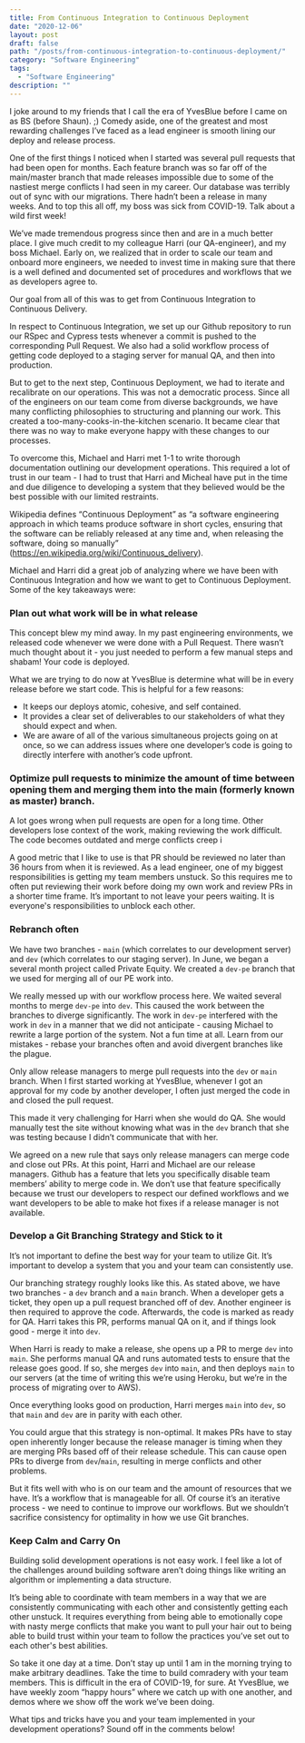 ```yaml
---
title: From Continuous Integration to Continuous Deployment
date: "2020-12-06"
layout: post
draft: false
path: "/posts/from-continuous-integration-to-continuous-deployment/"
category: "Software Engineering"
tags:
  - "Software Engineering"
description: ""
---
```


I joke around to my friends that I call the era of YvesBlue before I came on as BS (before Shaun).  ;) Comedy aside, one of the greatest and most rewarding challenges I’ve faced as a lead engineer is smooth lining our deploy and release process.

One of the first things I noticed when I started was several pull requests that had been open for months.  Each feature branch was so far off of the main/master branch that made releases impossible due to some of the nastiest merge conflicts I had seen in my career.  Our database was terribly out of sync with our migrations.  There hadn’t been a release in many weeks.  And to top this all off, my boss was sick from COVID-19.  Talk about a wild first week!

We’ve made tremendous progress since then and are in a much better place.  I give much credit to my colleague Harri (our QA-engineer), and my boss Michael.  Early on, we realized that in order to scale our team and onboard more engineers, we needed to invest time in making sure that there is a well defined and documented set of procedures and workflows that we as developers agree to.

Our goal from all of this was to get from Continuous Integration to Continuous Delivery.  

In respect to Continuous Integration, we set up our Github repository to run our RSpec and Cypress tests whenever a commit is pushed to the corresponding Pull Request.  We also had a solid workflow process of getting code deployed to a staging server for manual QA, and then into production.

But to get to the next step, Continuous Deployment, we had to iterate and recalibrate on our operations.  This was not a democratic process.  Since all of the engineers on our team come from diverse backgrounds, we have many conflicting philosophies to structuring and planning our work.  This created a too-many-cooks-in-the-kitchen scenario.  It became clear that there was no way to make everyone happy with these changes to our processes.

To overcome this, Michael and Harri met 1-1 to write thorough documentation outlining our development operations.  This required a lot of trust in our team - I had to trust that Harri and Micheal have put in the time and due diligence to developing a system that they believed would be the best possible with our limited restraints.


Wikipedia defines “Continuous Deployment” as “a software engineering approach in which teams produce software in short cycles, ensuring that the software can be reliably released at any time and, when releasing the software, doing so manually” (https://en.wikipedia.org/wiki/Continuous_delivery).

Michael and Harri did a great job of analyzing where we have been with Continuous Integration and how we want to get to Continuous Deployment.  Some of the key takeaways were:

### Plan out what work will be in what release

This concept blew my mind away.  In my past engineering environments, we released code whenever we were done with a Pull Request.  There wasn’t much thought about it - you just needed to perform a few manual steps and shabam!  Your code is deployed.

What we are trying to do now at YvesBlue is determine what will be in every release before we start code.  This is helpful for a few reasons:

- It keeps our deploys atomic, cohesive, and self contained.
- It provides a clear set of deliverables to our stakeholders of what they should expect and when.
- We are aware of all of the various simultaneous projects going on at once, so we can address issues where one developer’s code is going to directly interfere with another’s code upfront.

### Optimize pull requests to minimize the amount of time between opening them and merging them into the main (formerly known as master) branch.

A lot goes wrong when pull requests are open for a long time.  Other developers lose context of the work, making reviewing the work difficult.  The code becomes outdated and merge conflicts creep i

A good metric that I like to use is that PR should be reviewed no later than 36 hours from when it is reviewed.  As a lead engineer, one of my biggest responsibilities is getting my team members unstuck.  So this requires me to often put reviewing their work before doing my own work and review PRs in a shorter time frame.  It’s important to not leave your peers waiting.  It is everyone's responsibilities to unblock each other.

### Rebranch often
We have two branches - `main` (which correlates to our development server) and `dev` (which correlates to our staging server).  In June, we began a several month project called Private Equity.  We created a `dev-pe` branch that we used for merging all of our PE work into.

We really messed up with our workflow process here.  We waited several months to merge `dev-pe` into `dev`.  This caused the work between the branches to diverge significantly.  The work in `dev-pe` interfered with the work in `dev` in a manner that we did not anticipate - causing Michael to rewrite a large portion of the system.  Not a fun time at all.  Learn from our mistakes - rebase your branches often and avoid divergent branches like the plague.

Only allow release managers to merge pull requests into the `dev` or `main` branch.
When I first started working at YvesBlue, whenever I got an approval for my code by another developer, I often just merged the code in and closed the pull request.

This made it very challenging for Harri when she would do QA.  She would manually test the site without knowing what was in the `dev` branch that she was testing because I didn’t communicate that with her.

We agreed on a new rule that says only release managers can merge code and close out PRs.  At this point, Harri and Michael are our release managers.  Github has a feature that lets you specifically disable team members’ ability to merge code in.  We don’t use that feature specifically because we trust our developers to respect our defined workflows and we want developers to be able to make hot fixes if a release manager is not available.

### Develop a Git Branching Strategy and Stick to it
It’s not important to define the best way for your team to utilize Git.  It’s important to develop a system that you and your team can consistently use.

Our branching strategy roughly looks like this.  As stated above, we have two branches - a `dev` branch and a `main` branch.  When a developer gets a ticket, they open up a pull request branched off of dev.  Another engineer is then required to approve the code.  Afterwards, the code is marked as ready for QA.  Harri takes this PR, performs manual QA on it, and if things look good - merge it into `dev`.

When Harri is ready to make a release, she opens up a PR to merge `dev` into `main`.  She performs manual QA and runs automated tests to ensure that the release goes good.  If so, she merges `dev` into `main`, and then deploys `main` to our servers (at the time of writing this we’re using Heroku, but we’re in the process of migrating over to AWS).

Once everything looks good on production, Harri merges `main` into `dev`, so that `main` and `dev` are in parity with each other.

You could argue that this strategy is non-optimal.  It makes PRs have to stay open inherently longer because the release manager is timing when they are merging PRs based off of their release schedule.  This can cause open PRs to diverge from `dev`/`main`, resulting in merge conflicts and other problems.

But it fits well with who is on our team and the amount of resources that we have.  It’s a workflow that is manageable for all.  Of course it’s an iterative process - we need to continue to improve our workflows.  But we shouldn’t sacrifice consistency for optimality in how we use Git branches.

### Keep Calm and Carry On
Building solid development operations is not easy work.  I feel like a lot of the challenges around building software aren’t doing things like writing an algorithm or implementing a data structure.

It’s being able to coordinate with team members in a way that we are consistently communicating with each other and consistently getting each other unstuck.  It requires everything from being able to emotionally cope with nasty merge conflicts that make you want to pull your hair out to being able to build trust within your team to follow the practices you’ve set out to each other's best abilities.

So take it one day at a time.  Don’t stay up until 1 am in the morning trying to make arbitrary deadlines.  Take the time to build comradery with your team members.  This is difficult in the era of COVID-19, for sure.  At YvesBlue, we have weekly zoom “happy hours” where we catch up with one another, and demos where we show off the work we’ve been doing.


What tips and tricks have you and your team implemented in your development operations?  Sound off in the comments below!


